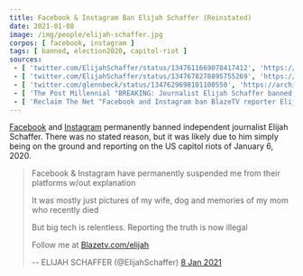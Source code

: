 ```yaml
---
title: Facebook & Instagram Ban Elijah Schaffer (Reinstated)
date: 2021-01-08
image: /img/people/elijah-schaffer.jpg
corpos: [ facebook, instagram ]
tags: [ banned, election2020, capitol-riot ]
sources:
 - [ 'twitter.com/ElijahSchaffer/status/1347611669078417412', 'https://archive.is/9T3G1' ]
 - [ 'twitter.com/ElijahSchaffer/status/1347678278895755269', 'https://archive.is/lF3S0' ]
 - [ 'twitter.com/glennbeck/status/1347629698101100550', 'https://archive.is/l1YlH' ]
 - [ 'The Post Millennial "BREAKING: Journalist Elijah Schaffer banned from Facebook and Instagram" by Libby Emmons (8 Jan 2021)', 'https://archive.is/3Vlik' ]
 - [ 'Reclaim The Net "Facebook and Instagram ban BlazeTV reporter Elijah Schaffer" by Tom Parker (8 Jan 2021)', 'https://reclaimthenet.org/facebook-instagram-ban-elijah-schaffer/' ]
---
```


[Facebook](/facebook/) and [Instagram](/instagram/) permanently banned
independent journalist Elijah Schaffer. There was no stated reason, but it was
likely due to him simply being on the ground and reporting on the US capitol
riots of January 6, 2020.

> Facebook & Instagram have permanently suspended me from their platforms w/out
> explanation
>
> It was mostly just pictures of my wife, dog and memories of my mom who
> recently died
>
> But big tech is relentless. Reporting the truth is now illegal
>
> Follow me at [Blazetv.com/elijah](http://blazetv.com/elijah)
>
> -- ELIJAH SCHAFFER (@ElijahSchaffer) [8 Jan 2021](https://archive.is/9T3G1)
